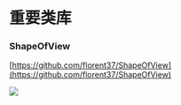 
# 重要类库 #

### ShapeOfView ###
 
[https://github.com/florent37/ShapeOfView](https://github.com/florent37/ShapeOfView)

![](https://raw.githubusercontent.com/florent37/ShapeOfView/master/medias/main_small.png)
